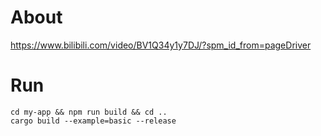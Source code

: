 # About
https://www.bilibili.com/video/BV1Q34y1y7DJ/?spm_id_from=pageDriver

# Run
``` shell
cd my-app && npm run build && cd ..
cargo build --example=basic --release
```